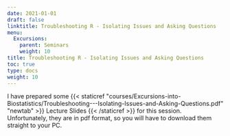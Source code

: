 ```yaml
---
date: 2021-01-01
draft: false
linktitle: Troubleshooting R - Isolating Issues and Asking Questions
menu:
  Excursions:
    parent: Seminars
    weight: 10
title: Troubleshooting R - Isolating Issues and Asking Questions
toc: true
type: docs
weight: 10
---
```


I have prepared some {{< staticref "courses/Excursions-into-Biostatistics/Troubleshooting---Isolating-Issues-and-Asking-Questions.pdf" "newtab" >}} Lecture Slides {{< /staticref >}} for this session. Unfortunately, they are in pdf format, so you will have to download them straight to your PC.